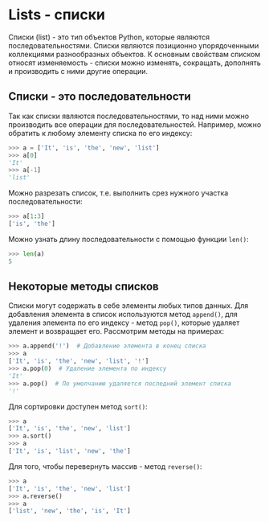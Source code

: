 # Lists - списки

Списки (list) - это тип объектов Python, которые являются последовательностями. Списки являются позиционно упорядоченными коллекциями разнообразных объектов. К основным свойствам списком относят изменяемость - списки можно изменять, сокращать, дополнять и производить с ними другие операции.  

## Списки - это последовательности

Так как списки являются последовательностями, то над ними можно производить все операции для последовательностей. Например, можно обратить к любому элементу списка по его индексу:

```python
>>> a = ['It', 'is', 'the', 'new', 'list']
>>> a[0]
'It'
>>> a[-1]
'list'
```

Можно разрезать список, т.е. выполнить срез нужного участка последовательности: 

```python
>>> a[1:3]
['is', 'the']
```

Можно узнать длину последовательности с помощью функции `len()`:

```python
>>> len(a)
5
```

## Некоторые методы списков

Списки могут содержать в себе элементы любых типов данных. Для добавления элемента в список используются метод `append()`, для удаления элемента по его индексу - метод `pop()`, которые удаляет элемент и возвращает его. Рассмотрим методы на примерах:

```python
>>> a.append('!')  # Добавление элемента в конец списка
>>> a
['It', 'is', 'the', 'new', 'list', '!']
>>> a.pop(0)  # Удаление элемента по индексу
'It'
>>> a.pop()  # По умолчанию удаляется последний элемент списка
'!'
```

Для сортировки доступен метод `sort()`:

```python
>>> a
['It', 'is', 'the', 'new', 'list']
>>> a.sort()
>>> a
['It', 'is', 'list', 'new', 'the']
```

Для того, чтобы перевернуть массив - метод `reverse()`:

```python
>>> a
['It', 'is', 'the', 'new', 'list']
>>> a.reverse()
>>> a
['list', 'new', 'the', 'is', 'It']
```

```python

```

```python

```

```python

```

```python

```

```python

```

```python

```

```python

```

```python

```

```python

```

```python

```

```python

```

```python

```

```python

```

```python

```

```python

```